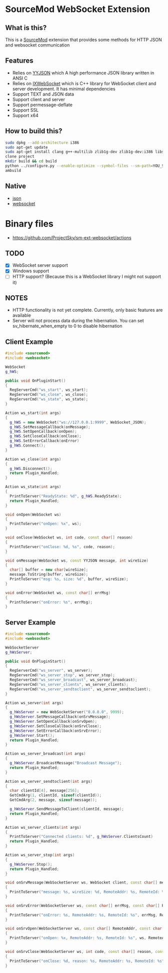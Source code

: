 # SourceMod WebSocket Extension

## What is this?
This is a [SourceMod](http://www.sourcemod.net/) extension that provides some methods for HTTP JSON and websocket communication

## Features
* Relies on [YYJSON](https://github.com/ibireme/yyjson) which A high performance JSON library written in ANSI C
* Relies on [IXWebSocket](https://github.com/machinezone/IXWebSocket) which is C++ library for WebSocket client and server development. It has minimal dependencies
* Support TEXT and JSON data
* Support client and server
* Support permessage-deflate
* Support SSL
* Support x64

## How to build this?
``` sh
sudo dpkg --add-architecture i386
sudo apt-get update
sudo apt-get install clang g++-multilib zlib1g-dev zlib1g-dev:i386 libssl-dev libssl-dev:i386
clone project
mkdir build && cd build
python ../configure.py --enable-optimize --symbol-files --sm-path=YOU_SOURCEMOD_PATH --targets=x86,x64
ambuild
```

## Native
* [json](https://github.com/ProjectSky/sm-ext-websocket/blob/main/scripting/include/websocket/yyjson.inc)
* [websocket](https://github.com/ProjectSky/sm-ext-websocket/blob/main/scripting/include/websocket/ws.inc)

# Binary files
* https://github.com/ProjectSky/sm-ext-websocket/actions

## TODO
- [x] WebSocket server support
- [x] Windows support
- [ ] HTTP support? (Because this is a WebSocket library I might not support it)

## NOTES
* HTTP functionality is not yet complete. Currently, only basic features are available
* Server will not process data during the hibernation. You can set sv_hibernate_when_empty to 0 to disable hibernation

## Client Example
``` c++
#include <sourcemod>
#include <websocket>

WebSocket
g_hWS;

public void OnPluginStart()
{
  RegServerCmd("ws_start", ws_start);
  RegServerCmd("ws_close", ws_close);
  RegServerCmd("ws_state", ws_state);
}

Action ws_start(int args)
{
  g_hWS = new WebSocket("ws://127.0.0.1:9999", WebSocket_JSON);
  g_hWS.SetMessageCallback(onMessage);
  g_hWS.SetOpenCallback(onOpen);
  g_hWS.SetCloseCallback(onClose);
  g_hWS.SetErrorCallback(onError)
  g_hWS.Connect();
}

Action ws_close(int args)
{
  g_hWS.Disconnect();
  return Plugin_Handled;
}

Action ws_state(int args)
{
  PrintToServer("ReadyState: %d", g_hWS.ReadyState);
  return Plugin_Handled;
}

void onOpen(WebSocket ws)
{
  PrintToServer("onOpen: %x", ws);
}

void onClose(WebSocket ws, int code, const char[] reason)
{
  PrintToServer("onClose: %d, %s", code, reason);
}

void onMessage(WebSocket ws, const YYJSON message, int wireSize)
{
  char[] buffer = new char[wireSize];
  message.ToString(buffer, wireSize);
  PrintToServer("msg: %s, size: %d", buffer, wireSize);
}

void onError(WebSocket ws, const char[] errMsg)
{
  PrintToServer("onError: %s", errMsg);
}
```

## Server Example
``` c++
#include <sourcemod>
#include <websocket>

WebSocketServer
g_hWsServer;

public void OnPluginStart()
{
  RegServerCmd("ws_server", ws_server);
  RegServerCmd("ws_server_stop", ws_server_stop);
  RegServerCmd("ws_server_broadcast", ws_server_broadcast);
  RegServerCmd("ws_server_clients", ws_server_clients);
  RegServerCmd("ws_server_sendtoclient", ws_server_sendtoclient);
}

Action ws_server(int args)
{
  g_hWsServer = new WebSocketServer("0.0.0.0", 9999);
  g_hWsServer.SetMessageCallback(onSrvMessage);
  g_hWsServer.SetOpenCallback(onSrvOpen);
  g_hWsServer.SetCloseCallback(onSrvClose);
  g_hWsServer.SetErrorCallback(onSrvError);
  g_hWsServer.Start();
  return Plugin_Handled;
}

Action ws_server_broadcast(int args)
{
  g_hWsServer.BroadcastMessage("Broadcast Message");
  return Plugin_Handled;
}

Action ws_server_sendtoclient(int args)
{
  char clientId[4], message[256];
  GetCmdArg(1, clientId, sizeof(clientId));
  GetCmdArg(2, message, sizeof(message));

  g_hWsServer.SendMessageToClient(clientId, message);
  return Plugin_Handled;
}

Action ws_server_clients(int args)
{
  PrintToServer("Connected clients: %d", g_hWsServer.ClientsCount)
  return Plugin_Handled;
}

Action ws_server_stop(int args)
{
  g_hWsServer.Stop();
  return Plugin_Handled;
}

void onSrvMessage(WebSocketServer ws, WebSocket client, const char[] message, int wireSize, const char[] RemoteAddr, const char[] RemoteId)
{
  PrintToServer("message: %s, wireSize: %d, RemoteAddr: %s, RemoteId: %s", message, wireSize, RemoteAddr, RemoteId);
}

void onSrvError(WebSocketServer ws, const char[] errMsg, const char[] RemoteAddr, const char[] RemoteId)
{
  PrintToServer("onError: %s, RemoteAddr: %s, RemoteId: %s", errMsg, RemoteAddr, RemoteId);
}

void onSrvOpen(WebSocketServer ws, const char[] RemoteAddr, const char[] RemoteId)
{
  PrintToServer("onOpen: %x, RemoteAddr: %s, RemoteId: %s", ws, RemoteAddr, RemoteId);
}

void onSrvClose(WebSocketServer ws, int code, const char[] reason, const char[] RemoteAddr, const char[] RemoteId)
{
  PrintToServer("onClose: %d, reason: %s, RemoteAddr: %s, RemoteId: %s", code, reason, RemoteAddr, RemoteId);
}
```